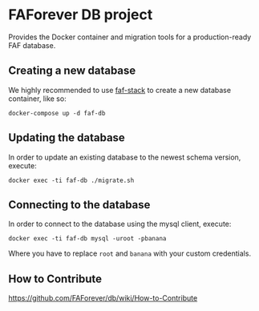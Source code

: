 # FAForever DB project

Provides the Docker container and migration tools for a production-ready FAF database.

## Creating a new database

We highly recommended to use [faf-stack](https://github.com/FAForever/faf-stack) to create a new database container, like so:

    docker-compose up -d faf-db

## Updating the database

In order to update an existing database to the newest schema version, execute:

    docker exec -ti faf-db ./migrate.sh

## Connecting to the database

In order to connect to the database using the mysql client, execute:

    docker exec -ti faf-db mysql -uroot -pbanana

Where you have to replace `root` and `banana` with your custom credentials.


## How to Contribute
https://github.com/FAForever/db/wiki/How-to-Contribute
